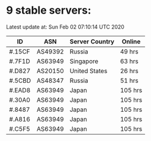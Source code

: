 # 9 stable servers:

Latest update at: Sun Feb 02 07:10:14 UTC 2020

| ID | ASN | Server Country | Online |
| -- | --- | -------------- | ------ |
| #.15CF | AS49392 | Russia | 49 hrs |
| #.7F1D | AS63949 | Singapore | 63 hrs |
| #.D827 | AS20150 | United States | 26 hrs |
| #.5CBD | AS48347 | Russia | 51 hrs |
| #.EAD8 | AS63949 | Japan | 105 hrs |
| #.30A0 | AS63949 | Japan | 105 hrs |
| #.8487 | AS63949 | Japan | 105 hrs |
| #.A816 | AS63949 | Japan | 105 hrs |
| #.C5F5 | AS63949 | Japan | 105 hrs |

